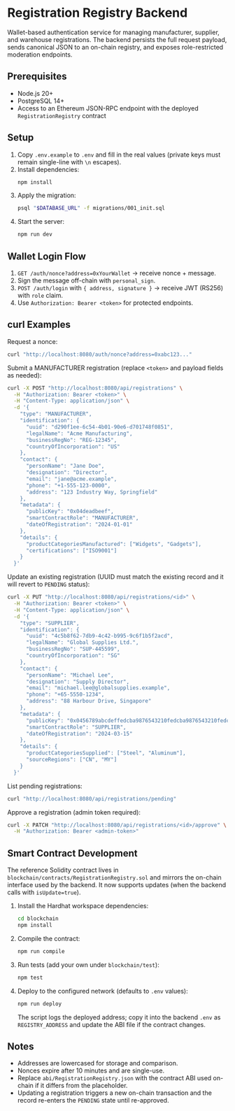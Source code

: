 # Registration Registry Backend

Wallet-based authentication service for managing manufacturer, supplier, and warehouse registrations. The backend persists the full request payload, sends canonical JSON to an on-chain registry, and exposes role-restricted moderation endpoints.

## Prerequisites
- Node.js 20+
- PostgreSQL 14+
- Access to an Ethereum JSON-RPC endpoint with the deployed `RegistrationRegistry` contract

## Setup
1. Copy `.env.example` to `.env` and fill in the real values (private keys must remain single-line with `\n` escapes).
2. Install dependencies:
   ```bash
   npm install
   ```
3. Apply the migration:
   ```bash
   psql "$DATABASE_URL" -f migrations/001_init.sql
   ```
4. Start the server:
   ```bash
   npm run dev
   ```

## Wallet Login Flow
1. `GET /auth/nonce?address=0xYourWallet` → receive nonce + message.
2. Sign the message off-chain with `personal_sign`.
3. `POST /auth/login` with `{ address, signature }` → receive JWT (RS256) with `role` claim.
4. Use `Authorization: Bearer <token>` for protected endpoints.

## curl Examples
Request a nonce:
```bash
curl "http://localhost:8080/auth/nonce?address=0xabc123..."
```

Submit a MANUFACTURER registration (replace `<token>` and payload fields as needed):
```bash
curl -X POST "http://localhost:8080/api/registrations" \
  -H "Authorization: Bearer <token>" \
  -H "Content-Type: application/json" \
  -d '{
    "type": "MANUFACTURER",
    "identification": {
      "uuid": "d290f1ee-6c54-4b01-90e6-d701748f0851",
      "legalName": "Acme Manufacturing",
      "businessRegNo": "REG-12345",
      "countryOfIncorporation": "US"
    },
    "contact": {
      "personName": "Jane Doe",
      "designation": "Director",
      "email": "jane@acme.example",
      "phone": "+1-555-123-0000",
      "address": "123 Industry Way, Springfield"
    },
    "metadata": {
      "publicKey": "0x04deadbeef",
      "smartContractRole": "MANUFACTURER",
      "dateOfRegistration": "2024-01-01"
    },
    "details": {
      "productCategoriesManufactured": ["Widgets", "Gadgets"],
      "certifications": ["ISO9001"]
    }
  }'
```

Update an existing registration (UUID must match the existing record and it will revert to `PENDING` status):
```bash
curl -X PUT "http://localhost:8080/api/registrations/<id>" \
  -H "Authorization: Bearer <token>" \
  -H "Content-Type: application/json" \
  -d '{
    "type": "SUPPLIER",
    "identification": {
      "uuid": "4c5b8f62-7db9-4c42-b995-9c6f1b5f2acd",
      "legalName": "Global Supplies Ltd.",
      "businessRegNo": "SUP-445599",
      "countryOfIncorporation": "SG"
    },
    "contact": {
      "personName": "Michael Lee",
      "designation": "Supply Director",
      "email": "michael.lee@globalsupplies.example",
      "phone": "+65-5550-1234",
      "address": "88 Harbour Drive, Singapore"
    },
    "metadata": {
      "publicKey": "0x0456789abcdeffedcba9876543210fedcba9876543210fedcba9876543210fedcb",
      "smartContractRole": "SUPPLIER",
      "dateOfRegistration": "2024-03-15"
    },
    "details": {
      "productCategoriesSupplied": ["Steel", "Aluminum"],
      "sourceRegions": ["CN", "MY"]
    }
  }'
```

List pending registrations:
```bash
curl "http://localhost:8080/api/registrations/pending"
```

Approve a registration (admin token required):
```bash
curl -X PATCH "http://localhost:8080/api/registrations/<id>/approve" \
  -H "Authorization: Bearer <admin-token>"
```

## Smart Contract Development
The reference Solidity contract lives in `blockchain/contracts/RegistrationRegistry.sol` and mirrors the on-chain interface used by the backend. It now supports updates (when the backend calls with `isUpdate=true`).

1. Install the Hardhat workspace dependencies:
   ```bash
   cd blockchain
   npm install
   ```
2. Compile the contract:
   ```bash
   npm run compile
   ```
3. Run tests (add your own under `blockchain/test`):
   ```bash
   npm test
   ```
4. Deploy to the configured network (defaults to `.env` values):
   ```bash
   npm run deploy
   ```
   The script logs the deployed address; copy it into the backend `.env` as `REGISTRY_ADDRESS` and update the ABI file if the contract changes.

## Notes
- Addresses are lowercased for storage and comparison.
- Nonces expire after 10 minutes and are single-use.
- Replace `abi/RegistrationRegistry.json` with the contract ABI used on-chain if it differs from the placeholder.
- Updating a registration triggers a new on-chain transaction and the record re-enters the `PENDING` state until re-approved.
